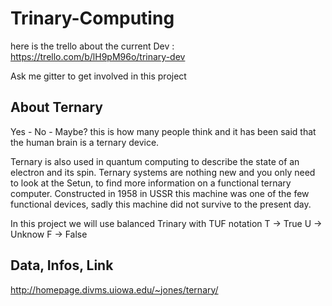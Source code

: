# Trinary-Computing

here is the trello about the current Dev : https://trello.com/b/lH9pM96o/trinary-dev

Ask me gitter to get involved in this project

## About Ternary
Yes - No - Maybe? this is how many people think and it has been said that the human brain is a ternary device. 

Ternary is also used in quantum computing to describe the state of an electron and its spin. 
Ternary systems are nothing new and you only need to look at the Setun, to find more information on a functional ternary computer. Constructed in 1958 in USSR this machine was one of the few functional devices, sadly this machine did not survive to the present day.


In this project we will use balanced Trinary with TUF notation
T -> True
U -> Unknow
F -> False


## Data, Infos, Link
http://homepage.divms.uiowa.edu/~jones/ternary/
